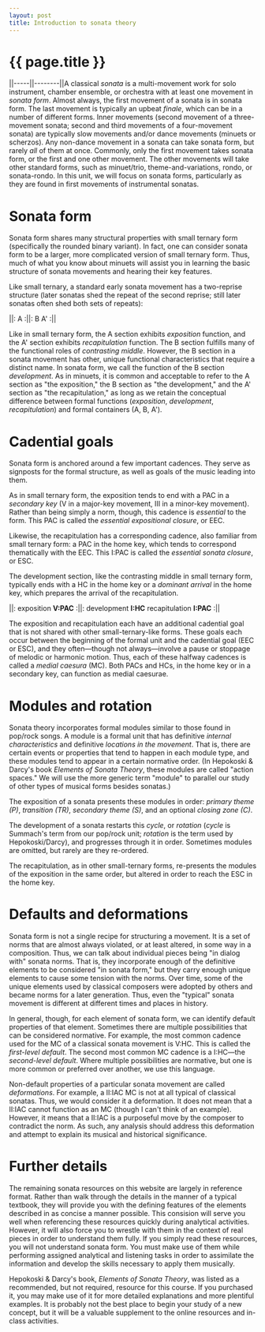 ```yaml
---
layout: post
title: Introduction to sonata theory
---
```


{{ page.title }}
================

||-----||--------||A classical *sonata* is a multi-movement work for solo instrument, chamber ensemble, or orchestra with at least one movement in *sonata form*. Almost always, the first movement of a sonata is in sonata form. The last movement is typically an upbeat *finale*, which can be in a number of different forms. Inner movements (second movement of a three-movement sonata; second and third movements of a four-movement sonata) are typically slow movements and/or dance movements (minuets or scherzos). Any non-dance movement in a sonata can take sonata form, but rarely *all* of them at once. Commonly, only the first movement takes sonata form, or the first and one other movement. The other movements will take other standard forms, such as minuet/trio, theme-and-variations, rondo, or sonata-rondo. In this unit, we will focus on sonata forms, particularly as they are found in first movements of instrumental sonatas.


# Sonata form #

Sonata form shares many structural properties with small ternary form (specifically the rounded binary variant). In fact, one can consider sonata form to be a larger, more complicated version of small ternary form. Thus, much of what you know about minuets will assist you in learning the basic structure of sonata movements and hearing their key features.

Like small ternary, a standard early sonata movement has a two-reprise structure (later sonatas shed the repeat of the second reprise; still later sonatas often shed both sets of repeats):

||: A :||: B A' :||

Like in small ternary form, the A section exhibits *exposition* function, and the A' section exhibits *recapitulation* function. The B section fulfills many of the functional roles of *contrasting middle*. However, the B section in a sonata movement has other, unique functional characteristics that require a distinct name. In sonata form, we call the function of the B section *development*. As in minuets, it is common and acceptable to refer to the A section as "the exposition," the B section as "the development," and the A' section as "the recapitulation," as long as we retain the conceptual difference between formal functions (*exposition*, *development*, *recapitulation*) and formal containers (A, B, A').

# Cadential goals #

Sonata form is anchored around a few important cadences. They serve as signposts for the formal structure, as well as goals of the music leading into them.

As in small ternary form, the exposition tends to end with a PAC in a *secondary key* (V in a major-key movement, III in a minor-key movement). Rather than being simply a norm, though, this cadence is *essential* to the form. This PAC is called the *essential expositional closure*, or EEC.

Likewise, the recapitulation has a corresponding cadence, also familiar from small ternary form: a PAC in the home key, which tends to correspond thematically with the EEC. This I:PAC is called the *essential sonata closure*, or ESC.

The development section, like the contrasting middle in small ternary form, typically ends with a HC in the home key or a *dominant arrival* in the home key, which prepares the arrival of the recapitulation.

||: exposition **V:PAC** :||: development **I:HC** recapitulation **I:PAC** :||

The exposition and recapitulation each have an additional cadential goal that is not shared with other small-ternary-like forms. These goals each occur between the beginning of the formal unit and the cadential goal (EEC or ESC), and they often—though not always—involve a pause or stoppage of melodic or harmonic motion. Thus, each of these halfway cadences is called a *medial caesura* (MC). Both PACs and HCs, in the home key or in a secondary key, can function as medial caesurae.

# Modules and rotation #

Sonata theory incorporates formal modules similar to those found in pop/rock songs. A module is a formal unit that has definitive *internal characteristics* and definitive *locations in the movement*. That is, there are certain events or properties that tend to happen in each module type, and these modules tend to appear in a certain normative order. (In Hepokoski & Darcy's book *Elements of Sonata Theory*, these modules are called "action spaces." We will use the more generic term "module" to parallel our study of other types of musical forms besides sonatas.)

The exposition of a sonata presents these modules in order: *primary theme (P)*, *transition (TR)*, *secondary theme (S)*, and an optional *closing zone (C)*.

The development of a sonata restarts this *cycle*, or *rotation* (*cycle* is Summach's term from our pop/rock unit; *rotation* is the term used by Hepokoski/Darcy), and progresses through it in order. Sometimes modules are omitted, but rarely are they re-ordered.

The recapitulation, as in other small-ternary forms, re-presents the modules of the exposition in the same order, but altered in order to reach the ESC in the home key.

# Defaults and deformations #

Sonata form is not a single recipe for structuring a movement. It is a set of norms that are almost always violated, or at least altered, in some way in a composition. Thus, we can talk about individual pieces being "in dialog with" sonata norms. That is, they incorporate enough of the definitive elements to be considered "in sonata form," but they carry enough unique elements to cause some tension with the norms. Over time, some of the unique elements used by classical composers were adopted by others and became norms for a later generation. Thus, even the "typical" sonata movement is different at different times and places in history.

In general, though, for each element of sonata form, we can identify default properties of that element. Sometimes there are multiple possibilities that can be considered normative. For example, the most common cadence used for the MC of a classical sonata movement is V:HC. This is called the *first-level default*. The second most common MC cadence is a I:HC—the *second-level default*. Where multiple possibilities are normative, but one is more common or preferred over another, we use this language.

Non-default properties of a particular sonata movement are called *deformations*. For example, a II:IAC MC is not at all typical of classical sonatas. Thus, we would consider it a deformation. It does not mean that a II:IAC cannot function as an MC (though I can't think of an example). However, it means that a II:IAC is a purposeful move by the composer to contradict the norm. As such, any analysis should address this deformation and attempt to explain its musical and historical significance.

# Further details #

The remaining sonata resources on this website are largely in reference format. Rather than walk through the details in the manner of a typical textbook, they will provide you with the defining features of the elements described in as concise a manner possible. This consision will serve you well when referencing these resources quickly during analytical activities. However, it will also force you to wrestle with them in the context of real pieces in order to understand them fully. If you simply read these resources, you will not understand sonata form. You must make use of them while performing assigned analytical and listening tasks in order to assimilate the information and develop the skills necessary to apply them musically.

Hepokoski & Darcy's book, *Elements of Sonata Theory*, was listed as a recommended, but not required, resource for this course. If you purchased it, you may make use of it for more detailed explanations and more plentiful examples. It is probably not the best place to begin your study of a new concept, but it will be a valuable supplement to the online resources and in-class activities.
